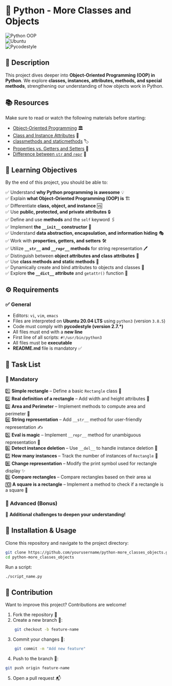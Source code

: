 # 🐍 Python - More Classes and Objects  

![Python OOP](https://img.shields.io/badge/Python-OOP-blue?style=flat-square)  
![Ubuntu](https://img.shields.io/badge/OS-Ubuntu%2020.04-orange?style=flat-square)  
![Pycodestyle](https://img.shields.io/badge/Style-Pycodestyle%202.7.*-brightgreen?style=flat-square)  

## 📌 Description  
This project dives deeper into **Object-Oriented Programming (OOP) in Python**. We explore **classes, instances, attributes, methods, and special methods**, strengthening our understanding of how objects work in Python.  

## 📚 Resources  
Make sure to read or watch the following materials before starting:  

- [Object-Oriented Programming](https://realpython.com/python3-object-oriented-programming/) 🏛  
- [Class and Instance Attributes](https://www.python-course.eu/python3_class_and_instance_attributes.php) 📖  
- [classmethods and staticmethods](https://www.python-course.eu/python3_classmethods_and_staticmethods.php) 🏷  
- [Properties vs. Getters and Setters](https://realpython.com/python-property/) 🔑  
- [Difference between `str` and `repr`](https://realpython.com/python-repr-vs-str/) 🧐  

## 🎯 Learning Objectives  
By the end of this project, you should be able to:  

✅ Understand **why Python programming is awesome** 💡  
✅ Explain **what Object-Oriented Programming (OOP) is** 🏗  
✅ Differentiate **class, object, and instance** 🆚  
✅ Use **public, protected, and private attributes** 🔒  
✅ Define and use **methods** and the `self` keyword 🖇  
✅ Implement **the `__init__` constructor** 🚀  
✅ Understand **data abstraction, encapsulation, and information hiding** 🎭  
✅ Work with **properties, getters, and setters** 🛠  
✅ Utilize **`__str__` and `__repr__` methods** for string representation 🖊  
✅ Distinguish between **object attributes and class attributes** 🎲  
✅ Use **class methods and static methods** 📌  
✅ Dynamically create and bind attributes to objects and classes 🔗  
✅ Explore **the `__dict__` attribute** and `getattr()` function 📜  

## ⚙️ Requirements  
### ✅ General  
- Editors: `vi`, `vim`, `emacs`  
- Files are interpreted on **Ubuntu 20.04 LTS** using `python3` (version `3.8.5`)  
- Code must comply with **pycodestyle (version 2.7.*)**  
- All files must end with a **new line**  
- First line of all scripts: `#!/usr/bin/python3`  
- All files must be **executable**  
- **README.md** file is mandatory ✅  

## 📝 Task List  
### 📌 Mandatory  
1️⃣ **Simple rectangle** – Define a basic `Rectangle` class 📏  
2️⃣ **Real definition of a rectangle** – Add width and height attributes 📐  
3️⃣ **Area and Perimeter** – Implement methods to compute area and perimeter 📏  
4️⃣ **String representation** – Add `__str__` method for user-friendly representation ✍  
5️⃣ **Eval is magic** – Implement `__repr__` method for unambiguous representation 🧙  
6️⃣ **Detect instance deletion** – Use `__del__` to handle instance deletion 🚮  
7️⃣ **How many instances** – Track the number of instances of `Rectangle` 🧮  
8️⃣ **Change representation** – Modify the print symbol used for rectangle display ✨  
9️⃣ **Compare rectangles** – Compare rectangles based on their area 📊  
🔟 **A square is a rectangle** – Implement a method to check if a rectangle is a square 🔳

### 🌟 Advanced (Bonus)  
🚀 **Additional challenges to deepen your understanding!**  

## 🚀 Installation & Usage  
Clone this repository and navigate to the project directory:  

```bash
git clone https://github.com/yourusername/python-more_classes_objects.git
cd python-more_classes_objects
```
Run a script:
```bash
./script_name.py
```

## 🤝 Contribution

Want to improve this project? Contributions are welcome!

  1.  Fork the repository 🍴
  2.  Create a new branch 🌿:
```bash
    git checkout -b feature-name
```
 3.   Commit your changes 📝:
```bash
    git commit -m "Add new feature"
```
 4.   Push to the branch 🚀: 
```bash 
git push origin feature-name
```
 5.   Open a pull request 📬

